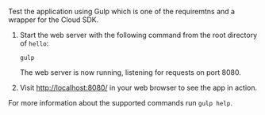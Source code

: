 Test the application using Gulp which is one of the requiremtns and a wrapper for the Cloud SDK.

1. Start the web server with the following command from the root directory of `hello`:

   ```
   gulp
   ```

   The web server is now running, listening for requests on port 8080.

2. Visit [http://localhost:8080/](http://localhost:8080/) in your web browser to see the app in action.

For more information about the supported commands run `gulp help`.
